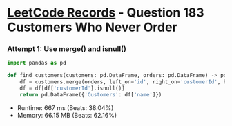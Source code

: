 # [LeetCode Records](../README.md) - Question 183 Customers Who Never Order

### Attempt 1: Use merge() and isnull()
```py
import pandas as pd

def find_customers(customers: pd.DataFrame, orders: pd.DataFrame) -> pd.DataFrame:
    df = customers.merge(orders, left_on='id', right_on='customerId', how='outer')
    df = df[df['customerId'].isnull()]
    return pd.DataFrame({'Customers': df['name']})
```
- Runtime: 667 ms (Beats: 38.04%)
- Memory: 66.15 MB (Beats: 62.16%)

<br>
